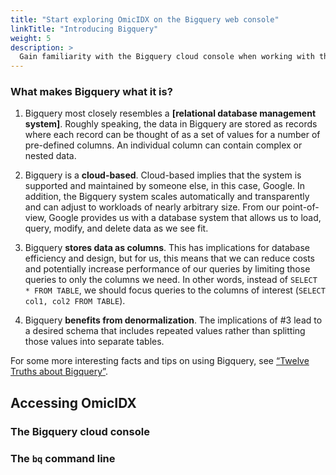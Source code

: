 ```yaml
---
title: "Start exploring OmicIDX on the Bigquery web console"
linkTitle: "Introducing Bigquery"
weight: 5
description: >
  Gain familiarity with the Bigquery cloud console when working with the OmicIDX dataset.
---
```


### What makes Bigquery what it is?

1.  Bigquery most closely resembles a **\[relational database management
    system\]**. Roughly speaking, the data in Bigquery are stored as
    records where each record can be thought of as a set of values for a
    number of pre-defined columns. An individual column can contain
    complex or nested data.

2.  Bigquery is a **cloud-based**. Cloud-based implies that the system
    is supported and maintained by someone else, in this case, Google.
    In addition, the Bigquery system scales automatically and
    transparently and can adjust to workloads of nearly arbitrary size.
    From our point-of-view, Google provides us with a database system
    that allows us to load, query, modify, and delete data as we see
    fit.

3.  Bigquery **stores data as columns**. This has implications for
    database efficiency and design, but for us, this means that we can
    reduce costs and potentially increase performance of our queries by
    limiting those queries to only the columns we need. In other words,
    instead of `SELECT * FROM TABLE`, we should focus queries to the
    columns of interest (`SELECT col1, col2 FROM TABLE`).

4.  Bigquery **benefits from denormalization**. The implications of \#3
    lead to a desired schema that includes repeated values rather than
    splitting those values into separate tables.

For some more interesting facts and tips on using Bigquery, see [“Twelve
Truths about
Bigquery”](https://cloud.google.com/blog/products/gcp/busting-12-myths-about-bigquery).

Accessing OmicIDX
-----------------

### The Bigquery cloud console

### The `bq` command line

###

